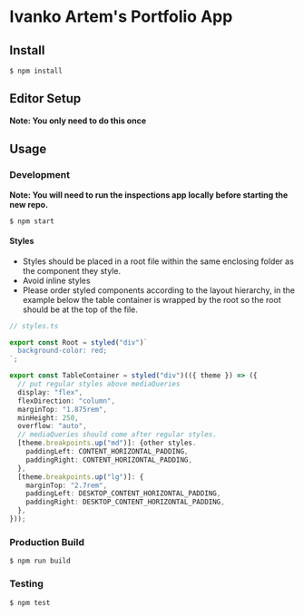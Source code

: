 # Ivanko Artem's Portfolio App

## Install

```
$ npm install
```

## Editor Setup

**Note: You only need to do this once**

## Usage

### Development

**Note: You will need to run the inspections app locally before starting the new repo.**

```
$ npm start
```

#### Styles

- Styles should be placed in a root file within the same enclosing folder as the component they style.
- Avoid inline styles
- Please order styled components according to the layout hierarchy, in the example below the table container is wrapped by the root so the root should be at the top of the file.

```ts
// styles.ts

export const Root = styled("div")`
  background-color: red;
`;

export const TableContainer = styled("div")(({ theme }) => ({
  // put regular styles above mediaQueries
  display: "flex",
  flexDirection: "column",
  marginTop: "1.875rem",
  minHeight: 250,
  overflow: "auto",
  // mediaQueries should come after regular styles.
  [theme.breakpoints.up("md")]: {other styles.
    paddingLeft: CONTENT_HORIZONTAL_PADDING,
    paddingRight: CONTENT_HORIZONTAL_PADDING,
  },
  [theme.breakpoints.up("lg")]: {
    marginTop: "2.7rem",
    paddingLeft: DESKTOP_CONTENT_HORIZONTAL_PADDING,
    paddingRight: DESKTOP_CONTENT_HORIZONTAL_PADDING,
  },
}));
```

### Production Build

```
$ npm run build
```

### Testing

```
$ npm test
```
